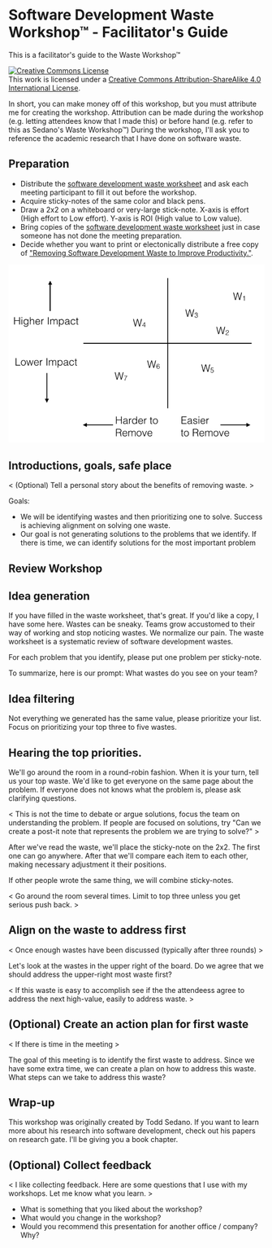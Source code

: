 # Software Development Waste Workshop™ - Facilitator's Guide
This is a facilitator's guide to the Waste Workshop™

<a rel="license" href="http://creativecommons.org/licenses/by-sa/4.0/"><img alt="Creative Commons License" style="border-width:0" src="https://i.creativecommons.org/l/by-sa/4.0/88x31.png" /></a><br />This work is licensed under a <a rel="license" href="http://creativecommons.org/licenses/by-sa/4.0/">Creative Commons Attribution-ShareAlike 4.0 International License</a>.

In short, you can make money off of this workshop, but you must attribute me for creating the workshop. Attribution can be made during the workshop (e.g. letting attendees know that I made this) or before hand (e.g. refer to this as Sedano's Waste Workshop™) During the workshop, I'll ask you to reference the academic research that I have done on software waste.

## Preparation

- Distribute the [software development waste worksheet](waste-worksheet.md) and ask each meeting participant to fill it out before the workshop.
- Acquire sticky-notes of the same color and black pens.
- Draw a 2x2 on a whiteboard or very-large stick-note. X-axis is effort (High effort to Low effort). Y-axis is ROI (High value to Low value).
- Bring copies of the [software development waste worksheet](waste-worksheet.md) just in case someone has not done the meeting preparation.
- Decide whether you want to print or electonically distribute a free copy of <a target="_blank" href="https://www.researchgate.net/publication/332916053_Removing_Software_Development_Waste_to_Improve_Productivity">"Removing Software Development Waste to Improve Productivity."</a>.

![Sample 2x2 grid](2x2-grid.png)

## Introductions, goals, safe place

<Introduce yourself> 
  
< (Optional) Tell a personal story about the benefits of removing waste. > 

Goals: 
* We will be identifying wastes and then prioritizing one to solve. Success is achieving alignment on solving one waste.  
* Our goal is not generating solutions to the problems that we identify. If there is time, we can identify solutions for the most important problem 

## Review Workshop


## Idea generation

If you have filled in the waste worksheet, that's great. If you'd like a copy, I have some here. Wastes can be sneaky. Teams grow accustomed to their way of working and stop noticing wastes. We normalize our pain. The waste worksheet is a systematic review of software development wastes.

For each problem that you identify, please put one problem per sticky-note.

To summarize, here is our prompt: What wastes do you see on your team?

## Idea filtering

Not everything we generated has the same value, please prioritize your list. Focus on prioritizing your top three to five wastes. 

## Hearing the top priorities.

We'll go around the room in a round-robin fashion. When it is your turn, tell us your top waste. We'd like to get everyone on the same page about the problem. If everyone does not knows what the problem is, please ask clarifying questions. 

< This is not the time to debate or argue solutions, focus the team on understanding the problem. If people are focused on solutions, try "Can we create a post-it note that represents the problem we are trying to solve?" >

After we've read the waste, we'll place the sticky-note on the 2x2. The first one can go anywhere. After that we'll compare each item to each other, making necessary adjustment it their positions.

If other people wrote the same thing, we will combine sticky-notes. 

< Go around the room several times. Limit to top three unless you get serious push back. >

##  Align on the waste to address first

< Once enough wastes have been discussed (typically after three rounds) >

Let's look at the wastes in the upper right of the board. Do we agree that we should address the upper-right most waste first? 

< If this waste is easy to accomplish see if the the attendeess agree to address the next high-value, easily to address waste. >

## (Optional) Create an action plan for first waste

< If there is time in the meeting >

The goal of this meeting is to identify the first waste to address. Since we have some extra time, we can create a plan on how to address this waste. What steps can we take to address this waste?

## Wrap-up

This workshop was originally created by Todd Sedano. If you want to learn more about his research into software development, check out his papers on research gate. I'll be giving you a book chapter. 

## (Optional) Collect feedback

< I like collecting feedback. Here are some questions that I use with my workshops. Let me know what you learn. >

* What is something that you liked about the workshop?
* What would you change in the workshop?
* Would you recommend this presentation for another office / company? Why?



